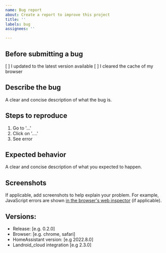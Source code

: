 ```yaml
---
name: Bug report
about: Create a report to improve this project
title: ''
labels: bug
assignees: ''

---
```


## **Before submitting a bug**

[ ] I updated to the latest version available
[ ] I cleared the cache of my browser

## **Describe the bug**

A clear and concise description of what the bug is.

## **Steps to reproduce**

1. Go to '...'
2. Click on '....'
3. See error

## **Expected behavior**

A clear and concise description of what you expected to happen.

## **Screenshots**

If applicable, add screenshots to help explain your problem.
For example, JavaScript errors are shown [in the browser's web inspector](https://javascript.info/debugging-chrome#console) (if applicable).

## **Versions:**

- Release: [e.g. 0.2.0]
- Browser: [e.g. chrome, safari]
- HomeAssistant version: [e.g 2022.8.0]
- Landroid_cloud integration [e.g 2.3.0]
